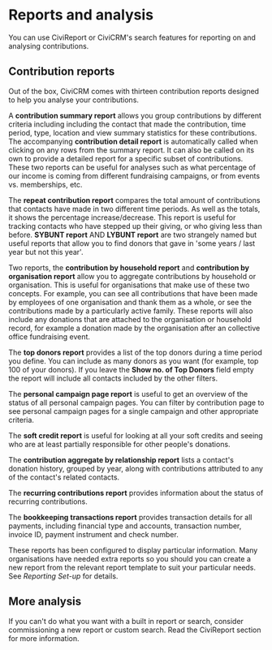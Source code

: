 Reports and analysis
====================

You can use CiviReport or CiviCRM's search features for reporting on and
analysing contributions.

Contribution reports
--------------------

Out of the box, CiviCRM comes with thirteen contribution reports
designed to help you analyse your contributions.

A **contribution summary report** allows you group contributions by
different criteria including including the contact that made the
contribution, time period, type, location and view summary statistics
for these contributions. The accompanying **contribution detail
report** is automatically called when clicking on any rows from the
summary report. It can also be called on its own to provide a detailed
report for a specific subset of contributions. These two reports can be
useful for analyses such as what percentage of our income is coming from
different fundraising campaigns, or from events vs. memberships, etc.

The **repeat contribution report** compares the total amount of
contributions that contacts have made in two different time periods. As
well as the totals, it shows the percentage increase/decrease. This
report is useful for tracking contacts who have stepped up their giving,
or who giving less than before. **SYBUNT report** AND **LYBUNT report** are two
strangely named but useful reports that allow you to
find donors that gave in 'some years / last year but not this year'.

Two reports, the **contribution by household report** and **contribution
by organisation report** allow you to aggregate contributions by household or
organisation. This is useful for
organisations that make use of these two concepts. For example, you can
see all contributions that have been made by employees of one
organisation and thank them as a whole, or see the contributions made by
a particularly active family. These reports will also include any
donations that are attached to the organisation or household record, for
example a donation made by the organisation after an collective office
fundraising event.

The **top donors report** provides a list of the top donors during a time
period you define. You can include as many donors as you want (for
example, top 100 of your donors). If you leave the **Show no. of Top Donors**
field empty the report will include all contacts included by the other filters.  

The **personal campaign page report** is useful to get an overview of
the status of all personal campaign pages. You can filter by
contribution page to see personal campaign pages for a single campaign
and other appropriate criteria.

The **soft credit report** is useful for looking at all your soft
credits and seeing who are at least partially responsible for other
people's donations.

The **contribution aggregate by relationship report** lists a contact's
donation history, grouped by year, along with contributions attributed
to any of the contact's related contacts.

The **recurring contributions report** provides information about the
status of recurring contributions.

The **bookkeeping transactions report** provides transaction details for
all payments, including financial type and accounts, transaction number,
invoice ID, payment instrument and check number.

These reports has been configured to display particular information. Many
organisations have needed extra reports so you should
you can create a new report from the relevant report template to suit
your particular needs. See *Reporting Set-up* for details.


More analysis
-------------

If you can't do what you want with a built in report or search, consider
commissioning a new report or custom search. Read the CiviReport section
for more information.

